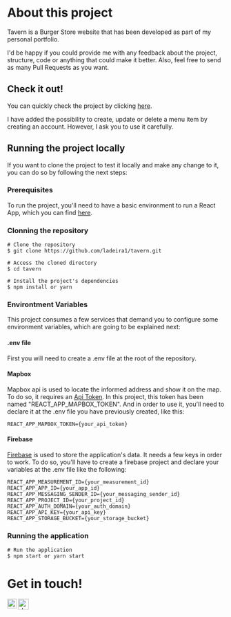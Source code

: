 # About this project

Tavern is a Burger Store website that has been developed as part of my personal portfolio.

I'd be happy if you could provide me with any feedback about the project, structure, code or anything that could make it better. Also, feel free to send as many Pull Requests as you want.

## Check it out!

You can quickly check the project by clicking [here](https://tavern-app.vercel.app/).

I have added the possibility to create, update or delete a menu item by creating an account. However, I ask you to use it carefully.

## Running the project locally

If you want to clone the project to test it locally and make any change to it, you can do so by following the next steps:

### Prerequisites
To run the project, you'll need to have a basic environment to run a React App, which you can find [here](https://reactjs.org/).

### Clonning the repository

````
# Clone the repository
$ git clone https://github.com/ladeira1/tavern.git

# Access the cloned directory
$ cd tavern

# Install the project's dependencies
$ npm install or yarn
````

### Environtment Variables
This project consumes a few services that demand you to configure some environment variables, which are going to be explained next:

#### .env file
First you will need to create a .env file at the root of the repository.

#### Mapbox
Mapbox api is used to locate the informed address and show it on the map. To do so, it requires an [Api Token](https://account.mapbox.com/).
In this project, this token has been named "REACT_APP_MAPBOX_TOKEN". And in order to use it, you'll need to declare it at the .env file you have previously created, like this:
````
REACT_APP_MAPBOX_TOKEN={your_api_token}
````

#### Firebase
[Firebase](https://firebase.google.com/) is used to store the application's data. It needs a few keys in order to work. To do so, you'll have to create a firebase project and declare your variables at the .env file like the following:
````
REACT_APP_MEASUREMENT_ID={your_measurement_id}
REACT_APP_APP_ID={your_app_id}
REACT_APP_MESSAGING_SENDER_ID={your_messaging_sender_id}
REACT_APP_PROJECT_ID={your_project_id}
REACT_APP_AUTH_DOMAIN={your_auth_domain}
REACT_APP_API_KEY={your_api_key}
REACT_APP_STORAGE_BUCKET={your_storage_bucket}
````

### Running the application

````
# Run the application
$ npm start or yarn start
````

# Get in touch!

<div align="center">
  <a href="https://www.linkedin.com/in/ladeira1/">
    <img align="left" alt="João's LinkedIN" width="22px" src="https://raw.githubusercontent.com/peterthehan/peterthehan/master/assets/linkedin.svg" />
  </a>

  <a href="mailto:joaoladeirag@gmail.com">
    <img align="left" alt="João's Gmail" height="25px" src="https://img.shields.io/badge/-joaoladeirag@gmail.com-263238?style=flat-square&labelColor=263238&logo=gmail&logoColor=white&link=mailto:joaoladeirag@gmail.com" />
  </a>
  <br/>
  </div>

  <br />
